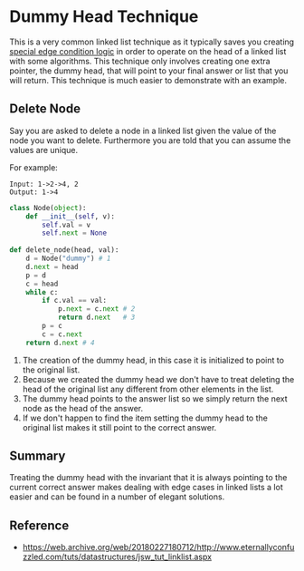 # Dummy Head Technique
This is a very common linked list technique as it typically saves you creating [special edge condition logic](https://youtu.be/njTh_OwMljA?t=6m35s) in order to operate on the head of a linked list with some algorithms. This technique only involves creating one extra pointer, the dummy head, that will point to your final answer or list that you will return. This technique is much easier to demonstrate with an example.

## Delete Node
Say you are asked to delete a node in a linked list given the value of the node you want to delete. Furthermore you are told that you can assume the values are unique.

For example:
```
Input: 1->2->4, 2
Output: 1->4
```

```python
class Node(object):
    def __init__(self, v):
        self.val = v
        self.next = None
    
def delete_node(head, val):
    d = Node("dummy") # 1
    d.next = head
    p = d
    c = head
    while c:
        if c.val == val:
            p.next = c.next # 2
            return d.next   # 3
        p = c
        c = c.next
    return d.next # 4 
```

1. The creation of the dummy head, in this case it is initialized to point to the original list.
2. Because we created the dummy head we don't have to treat deleting the head of the original list any different from other elements in the list.
3. The dummy head points to the answer list so we simply return the next node as the head of the answer.
4. If we don't happen to find the item setting the dummy head to the original list makes it still point to the correct answer.

## Summary
Treating the dummy head with the invariant that it is always pointing to the current correct answer makes dealing with edge cases in linked lists a lot easier and can be found in a number of elegant solutions.

## Reference

* <https://web.archive.org/web/20180227180712/http://www.eternallyconfuzzled.com/tuts/datastructures/jsw_tut_linklist.aspx>